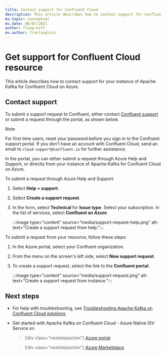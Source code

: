 ```yaml
---
title: Contact support for Confluent Cloud
description: This article describes how to contact support for Confluent Cloud on the Azure portal.
ms.topic: conceptual
ms.date: 06/07/2021
author: flang-msft
ms.author: franlanglois
---
```


# Get support for Confluent Cloud resource

This article describes how to contact support for your instance of Apache Kafka for Confluent Cloud on Azure.

## Contact support

To submit a support request to Confluent, either contact [Confluent support](https://support.confluent.io) or submit a request through the portal, as shown below.

> [!NOTE]
> For first time users, reset your password before you sign in to the Confluent support portal. If you don't have an account with Confluent Cloud, send an email to `cloud-support@confluent.io` for further assistance.

In the portal, you can either submit a request through Azure Help and Support, or directly from your instance of Apache Kafka for Confluent Cloud on Azure.

To submit a request through Azure Help and Support:

1. Select **Help + support**.
1. Select **Create a support request**.
1. In the form, select **Technical** for **Issue type**. Select your subscription. In the list of services, select **Confluent on Azure**.

    :::image type="content" source="media/support-request-help.png" alt-text="Create a support request from help.":::

To submit a request from your resource, follow these steps:

1. In the Azure portal, select your Confluent organization.
1. From the menu on the screen's left side, select **New support request**.
1. To create a support request, select the link to the **Confluent portal**.

    :::image type="content" source="media/support-request.png" alt-text="Create a support request from instance.":::

## Next steps

- For help with troubleshooting, see [Troubleshooting Apache Kafka on Confluent Cloud solutions](troubleshoot.md).
- Get started with Apache Kafka on Confluent Cloud - Azure Native ISV Service on

    > [!div class="nextstepaction"]
    > [Azure portal](https://portal.azure.com/#view/HubsExtension/BrowseResource/resourceType/Microsoft.Confluent%2Forganizations)

    > [!div class="nextstepaction"]
    > [Azure Marketplace](https://azuremarketplace.microsoft.com/marketplace/apps/confluentinc.confluent-cloud-azure-prod?tab=Overview)
